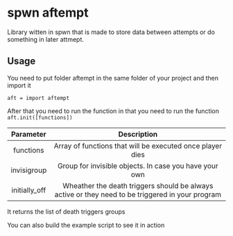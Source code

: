 # spwn aftempt
Library witten in spwn that is made to store data between attempts or do something in later attmept.
## Usage
You need to put folder aftempt in the same folder of your project and then import it
```spwn
aft = import aftempt
```

After that you need to run the function in that you need to run the function `aft.init([functions])`

Parameter     | Description
:------------:|:------------------------------------------------------------------------------------------------------:
functions     | Array of functions that will be executed once player dies
invisigroup   | Group for invisible objects. In case you have your own
initially_off | Wheather the death triggers should be always active or they need to be triggered in your program

It returns the list of death triggers groups


You can also build the example script to see it in action
